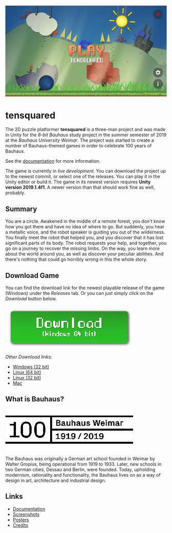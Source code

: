 [![Screenshot of the main menu of the game tensquared, depicting the sky, the sun, hills, trees and a factory in the background.](/Documentation/Screenshots/screenshot_main_menu.png)](#)

# tensquared

The 2D puzzle platformer **tensquared** is a three-man project and was made in Unity for the *8-bit Bauhaus* study project in the summer semester of 2019 at the *Bauhaus University Weimar*. The project was started to create a number of Bauhaus-themed games in order to celebrate 100 years of Bauhaus.

See the [documentation](/Documentation/Documentation.md) for more information.

The game is currently in *live development*. You can download the project up to the newest commit, or select one of the releases. You can play it in the Unity editor or build it. The game in its newest version requires **Unity version 2019.1.4f1**. A newer version than that should work fine as well, probably.

## Summary

You are a circle. Awakened in the middle of a remote forest, you don't know how you got there and have no idea of where to go. But suddenly, you hear a metallic voice, and the robot speaker is guiding you out of the wilderness. You finally meet the robot that helped you, and you discover that it has lost significant parts of its body. The robot requests your help, and together, you go on a journey to recover the missing limbs. On the way, you learn more about the world around you, as well as discover your peculiar abilities.  And there's nothing that could go horribly wrong in this the whole story.

## Download Game

You can find the download link for the newest playable release of the game (Windows) under the *Releases* tab. Or you can just simply click on the *Download* button below.

[![Download the game](/Documentation/Images/download_button.png)](https://github.com/christiandunkel/tensquared/releases/download/v7/build_windows_64bit.zip)

*Other Download links:*
- [Windows (32 bit)](https://github.com/christiandunkel/tensquared/releases/download/v7/build_windows_32bit.zip)
- [Linux (64 bit)](https://github.com/christiandunkel/tensquared/releases/download/v7/build_linux_64bit.zip)
- [Linux (32 bit)](https://github.com/christiandunkel/tensquared/releases/download/v7/build_linux_32bit.zip)
- [Mac](https://github.com/christiandunkel/tensquared/releases/download/v7/build_mac.zip)

## What is Bauhaus?

[![Bauhaus Logo](/Documentation/Images/bauhaus_logo_large.png)](#)

The Bauhaus was originally a German art school founded in Weimar by Walter Gropius, being operational from 1919 to 1933. Later, new schools in two German cities, Dessau and Berlin, were founded. Today, upholding modernism, rationality and functionality, the Bauhaus lives on as a way of design in art, architecture and industrial design.

## Links
- [Documentation](/Documentation/Documentation.md)
- [Screenshots](/Documentation/Screenshots/)
- [Posters](/Documentation/Posters/)
- [Credits](/Documentation/Credits.md)
